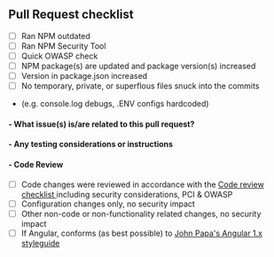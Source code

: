 ## Pull Request checklist
- [ ]  Ran NPM outdated
- [ ]  Ran NPM Security Tool
- [ ]  Quick OWASP check
- [ ]  NPM package(s) are updated and package version(s) increased
- [ ]  Version in package.json increased
- [ ]  No temporary, private, or superflous files snuck into the commits
  * (e.g. console.log debugs, .ENV configs hardcoded)

#### - What issue(s) is/are related to this pull request?

#### - Any testing considerations or instructions

#### - Code Review

- [ ] Code changes were reviewed in accordance with the [ Code review checklist ](https://github.com/LiaisonTechnologies/dm/wiki/Code-Review-Checklist) including security considerations, PCI & OWASP
- [ ] Configuration changes only, no security impact
- [ ] Other non-code or non-functionality related changes, no security impact
- [ ] If Angular, conforms (as best possible) to [ John Papa's Angular 1.x styleguide](https://github.com/johnpapa/angular-styleguide/tree/master/a1)